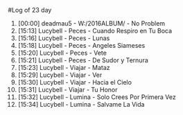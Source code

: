 #Log of 23 day

1. [00:00] deadmau5 - W:/2016ALBUM/ - No Problem
1. [15:13] Lucybell - Peces - Cuando Respiro en Tu Boca
1. [15:16] Lucybell - Peces - Lunas
1. [15:18] Lucybell - Peces - Angeles Siameses
1. [15:20] Lucybell - Peces - Vete
1. [15:21] Lucybell - Peces - De Sudor y Ternura
1. [15:23] Lucybell - Viajar - Mataz
1. [15:29] Lucybell - Viajar - Ver
1. [15:30] Lucybell - Viajar - Hacia el Cielo
1. [15:31] Lucybell - Viajar - Tu Honor
1. [15:32] Lucybell - Lumina - Solo Crees Por Primera Vez
1. [15:34] Lucybell - Lumina - Salvame La Vida
